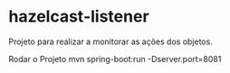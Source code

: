 # hazelcast-listener
Projeto para realizar a monitorar as ações dos objetos.

Rodar o Projeto
mvn spring-boot:run -Dserver.port=8081
